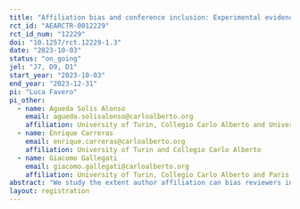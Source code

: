 ```yaml
---
title: "Affiliation bias and conference inclusion: Experimental evidence from early career researchers"
rct_id: "AEARCTR-0012229"
rct_id_num: "12229"
doi: "10.1257/rct.12229-1.3"
date: "2023-10-03"
status: "on_going"
jel: "J7, D9, D1"
start_year: "2023-10-03"
end_year: "2023-12-31"
pi: "Luca Favero"
pi_other:
  - name: Agueda Solis Alonso
    email: agueda.solisalonso@carloalberto.org
    affiliation: University of Turin, Collegio Carlo Alberto and University of Amsterdam
  - name: Enrique Carreras
    email: enrique.carreras@carloalberto.org
    affiliation: University of Turin and Collegio Carlo Alberto
  - name: Giacomo Gallegati
    email: giacomo.gallegati@carloalberto.org
    affiliation: University of Turin, Collegio Carlo Alberto and Paris 1 Panthéon-Sorbonne
abstract: "We study the extent author affiliation can bias reviewers in grading papers submitted to international conferences. We exploit a PhD Workshop in Economics arranged by local PhD candidates. Our objective is to investigate the extent to which author affiliation can introduce bias in the evaluation of research papers. Affiliation is often used as a signal to form beliefs about research quality (Blank 1991). We test whether signals can potentially be misinterpreted and exacerbate inequalities across researchers from differently ranked institutions. We will compare blind and non-blind assessments for each paper submitted to the conference. "
layout: registration
---
```


